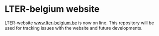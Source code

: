 # LTER-belgium website

LTER-website www.lter-belgium.be is now on line. This repository will be used for tracking issues with the website and future developments.
